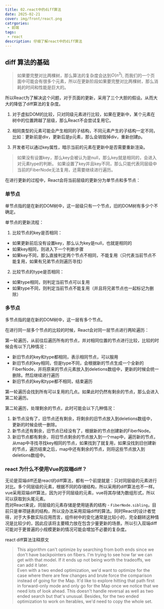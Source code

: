 ```yaml
---
title: 02.react中的diff算法
date: 2025-02-21
cover: img/front/react.png
catrgories:
 - 前端
tags:
 - react
description: 仔细了解react中的diff算法
---
```


## diff 算法的基础

> 如果要完整对比两棵树，那么算法的复杂度会达到$O(n^3)$, 而我们的一个页面中可能会有很多个元素，所以在更新阶段如果要完整对比两棵树，那么消耗的时间和性能是巨大的。

所以React为了解决这个问题，对于页面的更新，采用了三个大胆的假设。从而大大的降低了diff算法的复杂度。

1. 对于虚拟DOM的比较，只对同级元素进行比较，如果在更新中，某个元素在树中的位置跨越了层级，那么React不会尝试复用它。

2. 相同类型的元素可能会产生相同的子结构，不同元素产生的子结构一定不同，比如：更新前是div，更新后是p元素，那么会销毁掉div，重新创建p。

3. 开发者可以通过key属性，暗示当前的元素在更新中是否需要重新渲染。

> 如果没有设置key，那么key会被认为是null，那么key就是相同的，会进入对元素type的判断。 
> 如果设置了key并且key不同，那么只能代表同层级中当前的FiberNode无法复用，还需要继续进行遍历。  

在进行更新的过程中，React会将当前层级的更新分为单节点和多节点：

### 单节点

单节点指的是在新的DOM树中，这一层级只有一个节点，旧的DOM树有多少个不确定。

单节点的更新流程：
1. 比较节点的key是否相同：
  - 如果更新前后没有设置key，那么认为key是null，也就是相同的
  - 如果key相同，则进入下一个判断步骤
  - 如果key不同，那么直接判定两个节点不相同，不能复用（只代表当前节点不能复用，如果有兄弟节点则遍历寻找）
2. 比较节点的type是否相同：
  - 如果type相同，则判定当前节点可以复用
  - 如果type不同，则判定当前节点不能复用（并且将兄弟节点也一起标记为删除）

### 多节点

多节点指的是在新的DOM树中，这一层有多个节点。

在进行同一层多个节点的比较的时候，React会对同一层节点进行两轮遍历：

第一轮遍历，从前往后遍历所有的节点，并对相同位置的节点进行比较，比较的时候会有以下几种情况：
  - 新旧节点的key和type都相同，表示相同节点，可以服用
  - 新旧节点的key相同，但是type不同，会根据新的节点生成一个全新的FiberNode，并将原来的节点元素放入到deletions数组中，更新的时候会统一删除。然后继续进行遍历
  - 新旧节点的key和type都不相同，结束遍历

第一轮遍历会找到所有可以复用的几点。如果此时仍然有剩余的节点，那么会进入第二轮遍历。  

第二轮遍历，处理剩余的节点，此时可能会以下几种情况：
1. 新节点没有了，旧节点还有剩余，将剩余的旧节点放入到deletions数组中，更新的时候会统一删除。  
2. 新节点还有剩余，旧节点已经没有了，根据新的节点创建新的FiberNode。  
3. 新旧节点都有剩余，将旧节点剩余的节点放入到一个map中，遍历新的节点，从map中寻找寻找key相同的节点，如果找到了就复用，如果没找到旧创建新的节点，遍历结束之后，map中还有剩余的节点，则将这些节点放入到deletions数组中。  

### react 为什么不使用Vue的双端diff？

无论是双端diff还是react的diff算法，都有一个前提就是：只对同层级的元素进行对比。多个同层级的元素，根据不同的存储结构，所以采用的diff算法也不一样。  
vue采用双端diff算法，因为对于同层级的元素，vue将其存储为数组形式，所以可以获取到头尾元素。  
而对React来说，同层级的元素存储是使用链表的结构 - `FiberNode.sibling`，目前只是单项链表的结构，所以没办法采用双端diff的算法。同时React的设计者觉得，对于大多数实际应用而言，组件树中的变化通常是比较小的，完全翻转这种情况是比较少的，因此应该将主要精力放在包含少量更新的场景。所以引入双端diff可能对于更普遍的小规模更新的情况可能会增加不必要的复杂度。  

react diff算法注释原文
> This algorithm can't optimize by searching from both ends since we don't have backpointers on fibers. I'm trying to see how far we can get with that model. If it ends up not being worth the tradeoffs, we can add it later.  
> Even with a two ended optimization, we'd want to optimize for the case where there are few changes and brute force the comparison instead of going for the Map. It'd like to explore hitting that path first in forward-only mode and only go for the Map once we notice that we need lots of look ahead. This doesn't handle reversal as well as two ended search but that's unusual. Besides, for the two ended optimization to work on Iterables, we'd need to copy the whole set.